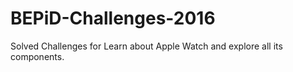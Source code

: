 # BEPiD-Challenges-2016
Solved Challenges for Learn about Apple Watch and explore all its components.
